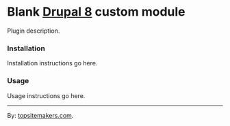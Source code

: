 # Blank [Drupal 8](http://drupal.org/) custom module

Plugin description.

### Installation

Installation instructions go here.

### Usage

Usage instructions go here.

<hr>

By: [topsitemakers.com](http://www.topsitemakers.com).
